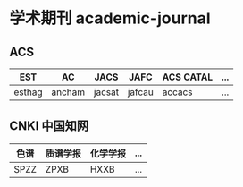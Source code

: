 # 学术期刊 academic-journal

## ACS

<Route name="ACS" author="skyland_rw" example="/journal/acs/:type" path="/journal/acs" :paramsDesc="['分区 type,必须参数, 详见下方或者acs网站期刊地址栏最后type']">

| EST      | AC       | JACS       | JAFC     | ACS CATAL  | ...      |
| -------- | -------- | ---------- | -------- | ---------- | -------- |
| esthag   | ancham   | jacsat     | jafcau   | accacs     | ...      |

</Route>

## CNKI 中国知网

<Route name="CNKI" author="skyland_rw" example="/journal/cnki/:type" path="/journal/cnki" :paramsDesc="['分区 type,必须参数, 详见下方或者cnki网站期刊地址栏pykm=之后期刊代码']">

| 色谱     | 质谱学报  | 化学学报  | ...     | 
| -------- | -------- | -------- | -------- |
| SPZZ     | ZPXB     | HXXB     | ...      |

</Route>

